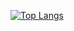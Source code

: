 [![Top Langs](https://github-readme-stats.vercel.app/api/top-langs/?username=shogo53421
)](https://github.com/anuraghazra/github-readme-stats)
